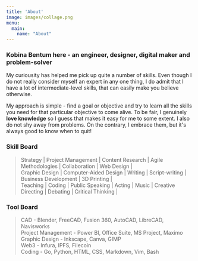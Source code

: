 ```yaml
---
title: 'About'
image: images/collage.png
menu:
  main:
    name: "About"
---
```


### Kobina Bentum here - an engineer, designer, digital maker and problem-solver

My curiousity has helped me pick up quite a number of skills. Even though I do not really consider myself an 
expert in any one thing, I do admit that I have a lot of intermediate-level skills, that can easily make you 
believe otherwise.

My approach is simple - find a goal or objective and try to learn all the skills you need for that particular objective 
to come alive. To be fair, I genuinely **love knowledge** so I guess that makes it easy for me to some extent. I 
also do not shy away from problems. On the contrary, I embrace them, but it's always good to know when to quit!

### Skill Board
> Strategy | Project Management | Content Research | Agile Methodologies | Collaboration | Web Design |   
> Graphic Design | Computer-Aided Design | Writing | Script-writing | Business Development | 3D Printing |   
> Teaching | Coding | Public Speaking | Acting | Music | Creative Directing | Debating | Critical Thinking |   

### Tool Board
> CAD - Blender, FreeCAD, Fusion 360, AutoCAD, LibreCAD, Navisworks   
> Project Management - Power BI, Office Suite, MS Project, Maximo   
> Graphic Design - Inkscape, Canva, GIMP   
> Web3 - Infura, IPFS, Filecoin   
> Coding - Go, Python, HTML, CSS, Markdown, Vim, Bash